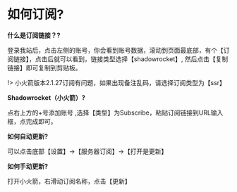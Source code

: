 # 如何订阅?

**什么是订阅链接？?**

登录我站后，点击左侧的账号，你会看到账号数据，滚动到页面最底部，有个【订阅链接】，点击后就可以看到，链接类型选择【shadowrocket】, 然后点击【复制链接】即可复制到剪贴板。

!> 小火箭版本2.1.27订阅有问题，如果出现备注乱码，请选择订阅类型为【ssr】

**Shadowrocket（小火箭）?**

点右上方的+号添加账号 ,选择【类型】为Subscribe，粘贴订阅链接到URL输入框，点完成即可。

**如何自动更新?**

可以点击底部【设置】->【服务器订阅】->【打开是更新】

**如何手动更新?**

打开小火箭，右滑动订阅名称，点击【更新】
